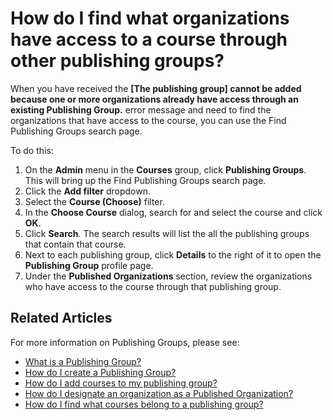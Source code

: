 # How do I find what organizations have access to a course through other publishing groups?

When you have received the **[The publishing group] cannot be added because one or more organizations already have access through an existing Publishing Group.** error message and need to find the organizations that have access to the course, you can use the Find Publishing Groups search page. 

To do this: 
1. On the **Admin** menu in the **Courses** group, click **Publishing Groups**. This will bring up the Find Publishing Groups search page. 
1. Click the **Add filter** dropdown.
1. Select the **Course (Choose)** filter. 
1. In the **Choose Course** dialog, search for and select the course and click **OK**.
1. Click **Search**. The search results will list the all the publishing groups that contain that course. 
1. Next to each publishing group, click **Details** to the right of it to open the **Publishing Group** profile page. 
1. Under the **Published Organizations** section, review the organizations who have access to the course through that publishing group.

## Related Articles

For more information on Publishing Groups, please see:

- [What is a Publishing Group?](what-is-publishing-group.md)
- [How do I create a Publishing Group?](create-publishing-group.md)
- [How do I add courses to my publishing group?](add-courses-to-publishing-group.md)
- [How do I designate an organization as a Published Organization?](add-published-orgs-to-publishing-group.md)
- [How do I find what courses belong to a publishing group?](pg-add-org-error-resolution.md)

